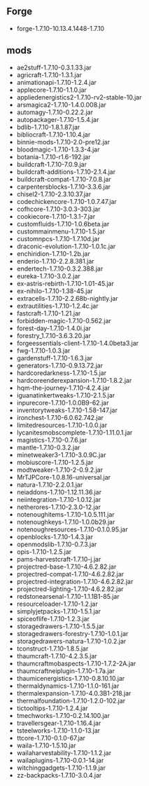 ## Forge
- forge-1.7.10-10.13.4.1448-1.7.10

## mods
- ae2stuff-1.7.10-0.3.1.33.jar
- agricraft-1.7.10-1.3.1.jar
- animationapi-1.7.10-1.2.4.jar
- applecore-1.7.10-1.1.0.jar
- appliedenergistics2-1.7.10-rv2-stable-10.jar
- arsmagica2-1.7.10-1.4.0.008.jar
- automagy-1.7.10-0.22.2.jar
- autopackager-1.7.10-1.5.4.jar
- bdlib-1.7.10-1.8.1.87.jar
- bibliocraft-1.7.10-1.10.4.jar
- binnie-mods-1.7.10-2.0-pre12.jar
- bloodmagic-1.7.10-1.3.3-4.jar
- botania-1.7.10-r1.6-192.jar
- buildcraft-1.7.10-7.0.9.jar
- buildcraft-additions-1.7.10-2.1.4.jar
- buildcraft-compat-1.7.10-7.0.8.jar
- carpentersblocks-1.7.10-3.3.6.jar
- chisel2-1.7.10-2.3.10.37.jar
- codechickencore-1.7.10-1.0.7.47.jar
- cofhcore-1.7.10-3.0.3-303.jar
- cookiecore-1.7.10-1.3.1-7.jar
- customfluids-1.7.10-1.0.6beta.jar
- custommainmenu-1.7.10-1.5.jar
- customnpcs-1.7.10-1.7.10d.jar
- draconic-evolution-1.7.10-1.0.1c.jar
- enchiridion-1.7.10-1.2b.jar
- enderio-1.7.10-2.2.8.381.jar
- endertech-1.7.10-0.3.2.388.jar
- eureka-1.7.10-3.0.2.jar
- ex-astris-rebirth-1.7.10-1.01-45.jar
- ex-nihilo-1.7.10-1.38-45.jar
- extracells-1.7.10-2.2.68b-nightly.jar
- extrautilities-1.7.10-1.2.4c.jar
- fastcraft-1.7.10-1.21.jar
- forbidden-magic-1.7.10-0.562.jar
- forest-day-1.7.10-1.4.0i.jar
- forestry_1.7.10-3.6.3.20.jar
- forgeessentials-client-1.7.10-1.4.0beta3.jar
- fwg-1.7.10-1.0.3.jar
- gardenstuff-1.7.10-1.6.3.jar
- generators-1.7.10-0.9.13.72.jar
- hardcoredarkness-1.7.10-1.5.jar
- hardcoreenderexpansion-1.7.10-1.8.2.jar
- hqm-the-journey-1.7.10-4.2.4.jar
- iguanatinkertweaks-1.7.10-2.1.5.jar
- inpurecore-1.7.10-1.0.0B9-62.jar
- inventorytweaks-1.7.10-1.58-147.jar
- ironchest-1.7.10-6.0.62.742.jar
- limitedresources-1.7.10-1.0.0.jar
- lycanitesmobscomplete-1.7.10-1.11.0.1.jar
- magistics-1.7.10-0.7.6.jar
- mantle-1.7.10-0.3.2.jar
- minetweaker3-1.7.10-3.0.9C.jar
- mobiuscore-1.7.10-1.2.5.jar
- modtweaker-1.7.10-2-0.9.2.jar
- MrTJPCore-1.0.8.16-universal.jar
- natura-1.7.10-2.2.0.1.jar
- neiaddons-1.7.10-1.12.11.36.jar
- neiintegration-1.7.10-1.0.12.jar
- netherores-1.7.10-2.3.0-12.jar
- notenoughitems-1.7.10-1.0.5.111.jar
- notenoughkeys-1.7.10-1.0.0b29.jar
- notenoughresources-1.7.10-0.1.0.95.jar
- openblocks-1.7.10-1.4.3.jar
- openmodslib-1.7.10-0.7.3.jar
- opis-1.7.10-1.2.5.jar
- pams-harvestcraft-1.7.10-j.jar
- projectred-base-1.7.10-4.6.2.82.jar
- projectred-compat-1.7.10-4.6.2.82.jar
- projectred-integration-1.7.10-4.6.2.82.jar
- projectred-lighting-1.7.10-4.6.2.82.jar
- redstonearsenal-1.7.10-1.1.1B1-85.jar
- resourceloader-1.7.10-1.2.jar
- simplyjetpacks-1.7.10-1.5.1.jar
- spiceoflife-1.7.10-1.2.3.jar
- storagedrawers-1.7.10-1.5.5.jar
- storagedrawers-forestry-1.7.10-1.0.1.jar
- storagedrawers-natura-1.7.10-1.0.2.jar
- tconstruct-1.7.10-1.8.5.jar
- thaumcraft-1.7.10-4.2.3.5.jar
- thaumcraftmobaspects-1.7.10-1.7.2-2A.jar
- thaumcraftneiplugin-1.7.10-1.7a.jar
- thaumicenergistics-1.7.10-0.8.10.10.jar
- thermaldynamics-1.7.10-1.1.0-161.jar
- thermalexpansion-1.7.10-4.0.3B1-218.jar
- thermalfoundation-1.7.10-1.2.0-102.jar
- tictooltips-1.7.10-1.2.4.jar
- tmechworks-1.7.10-0.2.14.100.jar
- travellersgear-1.7.10-1.16.4.jar
- tsteelworks-1.7.10-1.1.0-13.jar
- ttcore-1.7.10-0.1.0-67.jar
- waila-1.7.10-1.5.10.jar
- wailaharvestability-1.7.10-1.1.2.jar
- wailaplugins-1.7.10-0.0.1-14.jar
- witchinggadgets-1.7.10-1.1.9.jar
- zz-backpacks-1.7.10-3.0.4.jar
